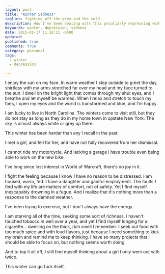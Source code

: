 ```yaml
---
layout: post
title: "Winter Sadness"
tagline: fighting off the grey and the cold
description: How I've been dealing with this peculiarly depressing winter
keywords: winter, depression, sadness
date: 2015-01-17 11:28:11 -0500
updated:
published: true
comments: true
category: personal
tags:
  - winter
  - depression

---
```


I enjoy the sun on my face. In warm weather I step outside to greet
the day, shirtless with my arms stretched far over my head and my face
turned to the sun. I dwell on the bright light that comes through my
shut eyes, and I breathe and let myself be warmed. When I relax and
stretch to touch my toes, I open my eyes and the world is transformed
and blue, and I'm happy.

I am lucky to live in North Carolina. The winters come to visit still,
but they do not stay as long as they do in my home town in upstate New
York. The sky is almost always white or grey up there.

This winter has been harder than any I recall in the past.

I met a girl, and fell for her, and have not fully recovered from her
dismissal.

I cannot ride my motorcycle. And lacking a garage I have trouble even
being able to work on the new bike.

I've long since lost interest in World of Warcraft, there's no joy in
it.

I fight the feeling because I know I have no reason to be
distressed. I am housed, warm, fed. I have a daughter and gainful
employment. The faults I find with my life are matters of comfort, not
of safety. Yet I find myself inescapably drowning in a fugue. And I
realize that it's nothing more than a response to the damned weather.

I've been trying to exercise, but I don't always have the energy.

I am starving all of the time, seeking some sort of richness. I
haven't touched tobacco in well over a year, and yet I find myself
longing for a cigarette... dwelling on the thick, rich smell I
remember. I seek out food with too much spice and with loud flavors,
just because I need something to kick my brain and remind me to keep
thinking. I have so many projects that I should be able to focus on,
but nothing seems worth doing.

And to top it all off, I still find myself thinking about a girl I
only went out with twice.

This winter can go fuck itself.
